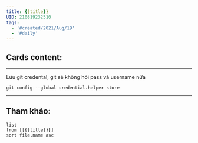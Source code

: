 ```yaml
---
title: {{title}}
UID: 210819232510
tags:
  - '#created/2021/Aug/19'
  - '#daily'
---
```


## Cards content:
---
Lưu git credental, git sẽ không hỏi pass và username nữa

```
git config --global credential.helper store
```

---

## Tham khảo:
```dataview
list
from [[{{title}}]]
sort file.name asc
```